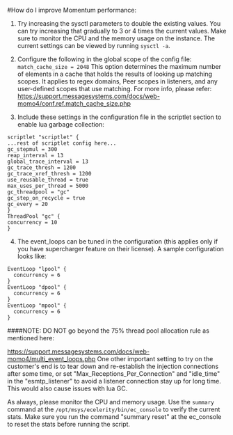 #How do I improve Momentum performance:

1. Try increasing the sysctl parameters to double the existing values. You can try increasing that gradually to 3 or 4 times the current values. Make sure to monitor the CPU and the memory usage on the instance. The current settings can be viewed by running `sysctl -a`.


2. Configure the following in the global scope of the config file: `match_cache_size = 2048`
This option determines the maximum number of elements in a cache that holds the results of looking up matching scopes. It applies to regex domains, Peer scopes in listeners, and any user-defined scopes that use matching.
For more info, please refer:
<https://support.messagesystems.com/docs/web-momo4/conf.ref.match_cache_size.php>

3. Include these settings in the configuration file in the scriptlet section to enable lua garbage collection:
```
scriptlet "scriptlet" {
...rest of scriptlet config here...
gc_stepmul = 300
reap_interval = 13
global_trace_interval = 13
gc_trace_thresh = 1200
gc_trace_xref_thresh = 1200
use_reusable_thread = true
max_uses_per_thread = 5000
gc_threadpool = "gc"
gc_step_on_recycle = true
gc_every = 20
}
ThreadPool "gc" {
concurrency = 10
}
```

4. The event_loops can be tuned in the configuration (this applies only if you have supercharger feature on their license). A sample configuration looks like:
```
EventLoop "lpool" {  
  concurrency = 6
}
EventLoop "dpool" {
  concurrency = 6
}
EventLoop "mpool" {
  concurrency = 6
}
```

####NOTE: DO NOT go beyond the 75% thread pool allocation rule as mentioned here:

<https://support.messagesystems.com/docs/web-momo4/multi_event_loops.php>
One other important setting to try on the customer's end is to tear down and re-establish the injection connections after some time, or set "Max_Receptions_Per_Connection" and "idle_time" in the "esmtp_listener" to avoid a listener connection stay up for long time. This would also cause issues with lua GC.



As always, please monitor the CPU and memory usage. Use the `summary` command at the `/opt/msys/ecelerity/bin/ec_console` to verify the current stats. Make sure you run the command "summary reset" at the ec_console to reset the stats before running the script.